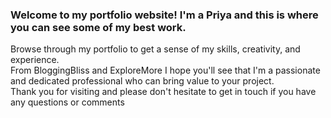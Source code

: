 
### Welcome to my portfolio website! I'm a Priya and this is where you can see some of my best work. 
Browse through my portfolio to get a sense of my skills, creativity, and experience. 
<br>
From BloggingBliss and ExploreMore I hope you'll see that I'm a passionate and dedicated professional who can bring value to your project. 
<br>
Thank you for visiting and please don't hesitate to get in touch if you have any questions or comments
